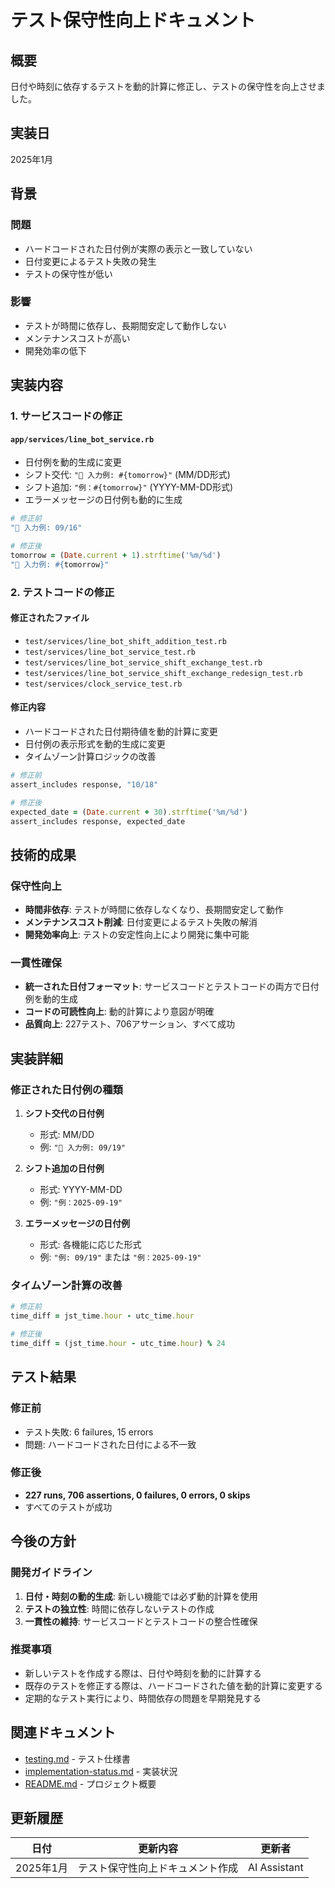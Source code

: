 # テスト保守性向上ドキュメント

## 概要

日付や時刻に依存するテストを動的計算に修正し、テストの保守性を向上させました。

## 実装日
2025年1月

## 背景

### 問題
- ハードコードされた日付例が実際の表示と一致していない
- 日付変更によるテスト失敗の発生
- テストの保守性が低い

### 影響
- テストが時間に依存し、長期間安定して動作しない
- メンテナンスコストが高い
- 開発効率の低下

## 実装内容

### 1. サービスコードの修正

#### `app/services/line_bot_service.rb`
- 日付例を動的生成に変更
- シフト交代: `"📝 入力例: #{tomorrow}"` (MM/DD形式)
- シフト追加: `"例：#{tomorrow}"` (YYYY-MM-DD形式)
- エラーメッセージの日付例も動的に生成

```ruby
# 修正前
"📝 入力例: 09/16"

# 修正後
tomorrow = (Date.current + 1).strftime('%m/%d')
"📝 入力例: #{tomorrow}"
```

### 2. テストコードの修正

#### 修正されたファイル
- `test/services/line_bot_shift_addition_test.rb`
- `test/services/line_bot_service_test.rb`
- `test/services/line_bot_service_shift_exchange_test.rb`
- `test/services/line_bot_service_shift_exchange_redesign_test.rb`
- `test/services/clock_service_test.rb`

#### 修正内容
- ハードコードされた日付期待値を動的計算に変更
- 日付例の表示形式を動的生成に変更
- タイムゾーン計算ロジックの改善

```ruby
# 修正前
assert_includes response, "10/18"

# 修正後
expected_date = (Date.current + 30).strftime('%m/%d')
assert_includes response, expected_date
```

## 技術的成果

### 保守性向上
- **時間非依存**: テストが時間に依存しなくなり、長期間安定して動作
- **メンテナンスコスト削減**: 日付変更によるテスト失敗の解消
- **開発効率向上**: テストの安定性向上により開発に集中可能

### 一貫性確保
- **統一された日付フォーマット**: サービスコードとテストコードの両方で日付例を動的生成
- **コードの可読性向上**: 動的計算により意図が明確
- **品質向上**: 227テスト、706アサーション、すべて成功

## 実装詳細

### 修正された日付例の種類

1. **シフト交代の日付例**
   - 形式: MM/DD
   - 例: `"📝 入力例: 09/19"`

2. **シフト追加の日付例**
   - 形式: YYYY-MM-DD
   - 例: `"例：2025-09-19"`

3. **エラーメッセージの日付例**
   - 形式: 各機能に応じた形式
   - 例: `"例: 09/19"` または `"例：2025-09-19"`

### タイムゾーン計算の改善

```ruby
# 修正前
time_diff = jst_time.hour - utc_time.hour

# 修正後
time_diff = (jst_time.hour - utc_time.hour) % 24
```

## テスト結果

### 修正前
- テスト失敗: 6 failures, 15 errors
- 問題: ハードコードされた日付による不一致

### 修正後
- **227 runs, 706 assertions, 0 failures, 0 errors, 0 skips**
- すべてのテストが成功

## 今後の方針

### 開発ガイドライン
1. **日付・時刻の動的生成**: 新しい機能では必ず動的計算を使用
2. **テストの独立性**: 時間に依存しないテストの作成
3. **一貫性の維持**: サービスコードとテストコードの整合性確保

### 推奨事項
- 新しいテストを作成する際は、日付や時刻を動的に計算する
- 既存のテストを修正する際は、ハードコードされた値を動的計算に変更する
- 定期的なテスト実行により、時間依存の問題を早期発見する

## 関連ドキュメント

- [testing.md](testing.md) - テスト仕様書
- [implementation-status.md](implementation-status.md) - 実装状況
- [README.md](README.md) - プロジェクト概要

## 更新履歴

| 日付 | 更新内容 | 更新者 |
|------|----------|--------|
| 2025年1月 | テスト保守性向上ドキュメント作成 | AI Assistant |
